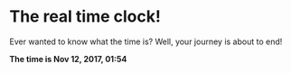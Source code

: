 # The real time clock!

Ever wanted to know what the time is? Well, your journey is about to end!

**The time is Nov 12, 2017, 01:54**
